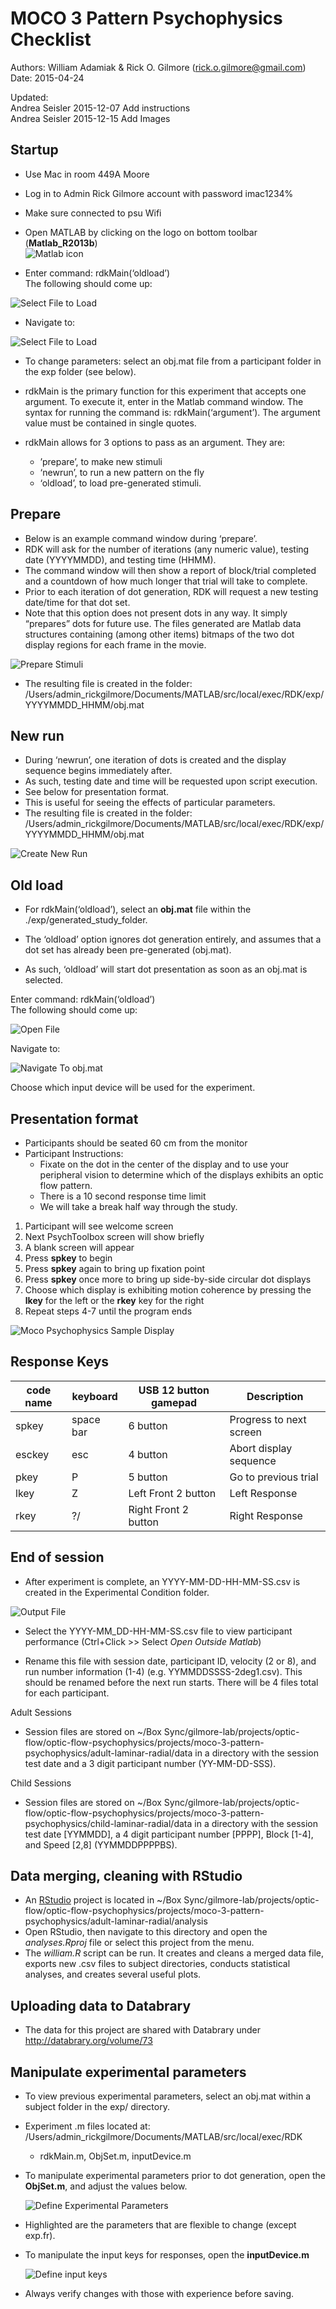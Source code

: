 # MOCO 3 Pattern Psychophysics Checklist

Authors: William Adamiak & Rick O. Gilmore (rick.o.gilmore@gmail.com)
Date: 2015-04-24

Updated:  
Andrea Seisler 2015-12-07 Add instructions  
Andrea Seisler 2015-12-15 Add Images



## Startup

-  Use Mac in room 449A Moore
-  Log in to Admin Rick Gilmore account with password imac1234%
-  Make sure connected to psu Wifi
-  Open MATLAB by clicking on the logo on bottom toolbar (**Matlab_R2013b**)  
![Matlab icon](../imgs/Matlab-icon.png)

-  Enter command: rdkMain(‘oldload’)  
The following should come up:

![Select File to Load](../imgs/Choose-file.jpg)  

-  Navigate to:

![Select File to Load](../imgs/Choose-file2.jpg)

-   To change parameters: select an obj.mat file from a participant folder in the exp folder (see below).

-   rdkMain is the primary function for this experiment that accepts one argument. To execute it, enter in the Matlab command window. The syntax for running the command is: rdkMain(‘argument’). The argument value must be contained in single quotes.

-   rdkMain allows for 3 options to pass as an argument. They are:
	- ’prepare’, to make new stimuli
	- ‘newrun’, to run a new pattern on the fly
	- ‘oldload’, to load pre-generated stimuli.

## Prepare

- Below is an example command window during ‘prepare’.
- RDK will ask for the number of iterations (any numeric value), testing date (YYYYMMDD), and testing time (HHMM).
- The command window will then show a report of block/trial completed and a countdown of how much longer that trial will take to complete.
- Prior to each iteration of dot generation, RDK will request a new testing date/time for that dot set.
- Note that this option does not present dots in any way. It simply “prepares” dots for future use. The files generated are Matlab data structures containing (among other items) bitmaps of the two dot display regions for each frame in the movie.

![Prepare Stimuli](../imgs/rdkmain-prepare.png)


- The resulting file is created in the folder: /Users/admin_rickgilmore/Documents/MATLAB/src/local/exec/RDK/exp/YYYYMMDD_HHMM/obj.mat

## New run

- During ‘newrun’, one iteration of dots is created and the display sequence begins immediately after.
- As such, testing date and time will be requested upon script execution.
- See below for presentation format.
- This is useful for seeing the effects of particular parameters.
- The resulting file is created in the folder: /Users/admin_rickgilmore/Documents/MATLAB/src/local/exec/RDK/exp/YYYYMMDD_HHMM/obj.mat

![Create New Run](../imgs/rdkmain-newrun.png)


## Old load

- For rdkMain(‘oldload’), select an **obj.mat** file within the ./exp/generated_study_folder.

- The ‘oldload’ option ignores dot generation entirely, and assumes that a dot set has already been pre-generated (obj.mat).

- As such, ‘oldload’ will start dot presentation as soon as an obj.mat is selected.

Enter command: rdkMain(‘oldload’)  
The following should come up:

![Open File](../imgs/Choose-file.jpg)  

Navigate to:

![Navigate To obj.mat](../imgs/Choose-file2.jpg)

Choose which input device will be used for the experiment.  

## Presentation format

- Participants should be seated 60 cm from the monitor
- Participant Instructions:   
    - Fixate on the dot in the center of the display and to use your peripheral vision to determine which of the displays exhibits an optic flow pattern.
    - There is a 10 second response time limit
    - We will take a break half way through the study.
1. Participant will see welcome screen
2. Next PsychToolbox screen will show briefly
3. A blank screen will appear
4. Press **spkey** to begin
5. Press **spkey** again to bring up fixation point
6. Press **spkey** once more to bring up side-by-side circular dot displays
7. Choose which display is exhibiting motion coherence by pressing the **lkey** for the left or the **rkey** key for the right
8. Repeat steps 4-7 until the program ends

![Moco Psychophysics Sample Display](../imgs/sample-display-small.jpg)

## Response Keys
|code name| keyboard    | USB 12 button gamepad| Description            | 
|---------|-------------|----------------------|------------------------| 
| spkey   | space bar   | 6 button             |Progress to next screen |  
| esckey  | esc         | 4 button             |Abort display sequence  |  
| pkey    | P           | 5 button             |Go to previous trial    | 
| lkey    | Z           | Left Front 2 button  |Left Response           |
| rkey    | ?/          | Right Front 2 button |Right Response          |


## End of session

- After experiment is complete, an YYYY-MM-DD-HH-MM-SS.csv is created in the Experimental Condition folder.

![Output File](../imgs/output-file-path.jpg)


- Select the YYYY-MM_DD-HH-MM-SS.csv file to view participant performance (Ctrl+Click \>\> Select *Open Outside Matlab*)

- Rename this file with session date, participant ID, velocity (2 or 8), and run number information (1-4) (e.g. YYMMDDSSSS-2deg1.csv). This should be renamed before the next run starts. There will be 4 files total for each participant.

Adult Sessions

- Session files are stored on ~/Box Sync/gilmore-lab/projects/optic-flow/optic-flow-psychophysics/projects/moco-3-pattern-psychophysics/adult-laminar-radial/data in a directory with the session test date and a 3 digit participant number (YY-MM-DD-SSS).

Child Sessions

- Session files are stored on ~/Box Sync/gilmore-lab/projects/optic-flow/optic-flow-psychophysics/projects/moco-3-pattern-psychophysics/child-laminar-radial/data in a directory with the session test date [YYMMDD], a 4 digit participant number [PPPP], Block [1-4], and Speed [2,8] (YYMMDDPPPPBS).

## Data merging, cleaning with RStudio

- An [RStudio](http://www.rstudio.com/) project is located in ~/Box Sync/gilmore-lab/projects/optic-flow/optic-flow-psychophysics/projects/moco-3-pattern-psychophysics/adult-laminar-radial/analysis
- Open RStudio, then navigate to this directory and open the *analyses.Rproj* file or select this project from the menu.
- The *william.R* script can be run. It creates and cleans a merged data file, exports new .csv files to subject directories, conducts statistical analyses, and creates several useful plots.

## Uploading data to Databrary

- The data for this project are shared with Databrary under <http://databrary.org/volume/73>


## Manipulate experimental parameters

-   To view previous experimental parameters, select an obj.mat within a subject folder in the exp/ directory.

- Experiment .m files located at: /Users/admin_rickgilmore/Documents/MATLAB/src/local/exec/RDK
  - rdkMain.m, ObjSet.m, inputDevice.m 

- To manipulate experimental parameters prior to dot generation, open the **ObjSet.m**, and adjust the values below.

  ![Define Experimental Parameters](../imgs/ObjSet-define-parameters.png)  
 
- Highlighted are the parameters that are flexible to change (except exp.fr).

- To manipulate the input keys for responses, open the **inputDevice.m**

  ![Define input keys](../imgs/inputDevice-define-keys.png)  

- Always verify changes with those with experience before saving.




